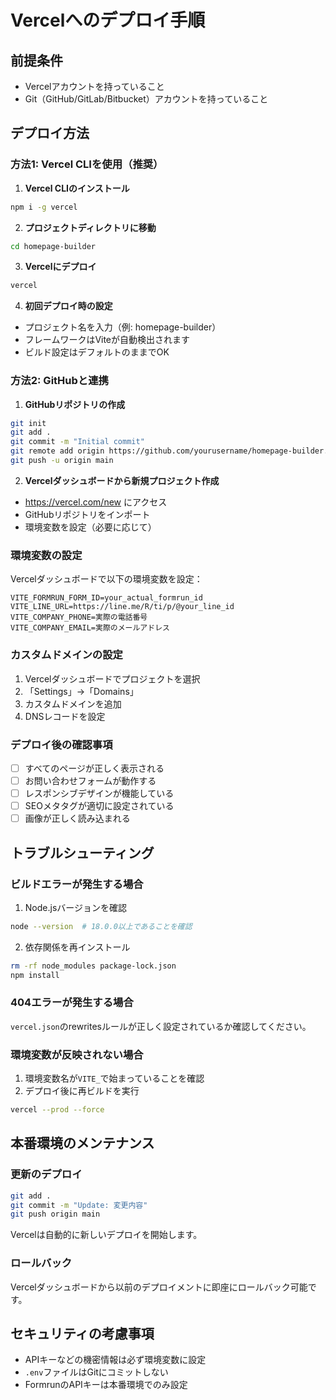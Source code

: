 # Vercelへのデプロイ手順

## 前提条件
- Vercelアカウントを持っていること
- Git（GitHub/GitLab/Bitbucket）アカウントを持っていること

## デプロイ方法

### 方法1: Vercel CLIを使用（推奨）

1. **Vercel CLIのインストール**
```bash
npm i -g vercel
```

2. **プロジェクトディレクトリに移動**
```bash
cd homepage-builder
```

3. **Vercelにデプロイ**
```bash
vercel
```

4. **初回デプロイ時の設定**
- プロジェクト名を入力（例: homepage-builder）
- フレームワークはViteが自動検出されます
- ビルド設定はデフォルトのままでOK

### 方法2: GitHubと連携

1. **GitHubリポジトリの作成**
```bash
git init
git add .
git commit -m "Initial commit"
git remote add origin https://github.com/yourusername/homepage-builder.git
git push -u origin main
```

2. **Vercelダッシュボードから新規プロジェクト作成**
- https://vercel.com/new にアクセス
- GitHubリポジトリをインポート
- 環境変数を設定（必要に応じて）

### 環境変数の設定

Vercelダッシュボードで以下の環境変数を設定：

```
VITE_FORMRUN_FORM_ID=your_actual_formrun_id
VITE_LINE_URL=https://line.me/R/ti/p/@your_line_id
VITE_COMPANY_PHONE=実際の電話番号
VITE_COMPANY_EMAIL=実際のメールアドレス
```

### カスタムドメインの設定

1. Vercelダッシュボードでプロジェクトを選択
2. 「Settings」→「Domains」
3. カスタムドメインを追加
4. DNSレコードを設定

### デプロイ後の確認事項

- [ ] すべてのページが正しく表示される
- [ ] お問い合わせフォームが動作する
- [ ] レスポンシブデザインが機能している
- [ ] SEOメタタグが適切に設定されている
- [ ] 画像が正しく読み込まれる

## トラブルシューティング

### ビルドエラーが発生する場合

1. Node.jsバージョンを確認
```bash
node --version  # 18.0.0以上であることを確認
```

2. 依存関係を再インストール
```bash
rm -rf node_modules package-lock.json
npm install
```

### 404エラーが発生する場合

`vercel.json`のrewritesルールが正しく設定されているか確認してください。

### 環境変数が反映されない場合

1. 環境変数名が`VITE_`で始まっていることを確認
2. デプロイ後に再ビルドを実行

```bash
vercel --prod --force
```

## 本番環境のメンテナンス

### 更新のデプロイ

```bash
git add .
git commit -m "Update: 変更内容"
git push origin main
```

Vercelは自動的に新しいデプロイを開始します。

### ロールバック

Vercelダッシュボードから以前のデプロイメントに即座にロールバック可能です。

## セキュリティの考慮事項

- APIキーなどの機密情報は必ず環境変数に設定
- `.env`ファイルはGitにコミットしない
- FormrunのAPIキーは本番環境でのみ設定